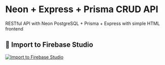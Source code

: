 # Neon + Express + Prisma CRUD API

RESTful API with Neon PostgreSQL + Prisma + Express with simple HTML frontend

## 🚀 Import to Firebase Studio

[![Import to Firebase Studio](https://cdn.firebasestudio.dev/btn/open_blue_32.svg)](https://studio.firebase.google.com/import?url=https://github.com/siraphop-dev/neon-express-prisma)